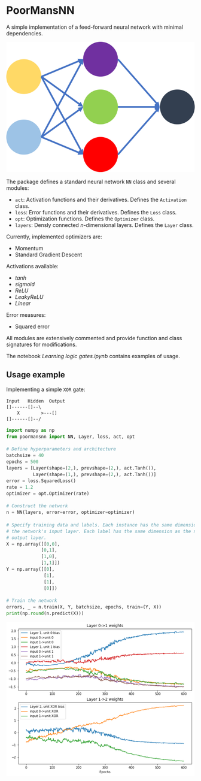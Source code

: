 # PoorMansNN

A simple implementation of a feed-forward neural network with minimal dependencies.

![Logo](/PoorMansNN.png)

The package defines a standard neural network `NN` class and several modules:

* `act`: Activation functions and their derivatives. Defines the `Activation` class.
* `loss`: Error functions and their derivatives. Defines the `Loss` class.
* `opt`: Optimization functions. Defines the `Optimizer` class.
* `layers`: Densly connected *n*-dimensional layers. Defines the `Layer` class.

Currently, implemented optimizers are:
* Momentum
* Standard Gradient Descent

Activations available:
* *tanh*
* *sigmoid*
* *ReLU*
* *LeakyReLU*
* *Linear*

Error measures:
* Squared error

All modules are extensively commented and provide function and class signatures
for modifications.

The notebook *Learning logic gates.ipynb* contains examples of usage.

## Usage example
Implementing a simple `XOR` gate:

```
Input   Hidden  Output
[]------[]--\
    X        >---[]
[]------[]--/
```

```python
import numpy as np
from poormansnn import NN, Layer, loss, act, opt

# Define hyperparameters and architecture
batchsize = 40
epochs = 500
layers = [Layer(shape=(2,), prevshape=(2,), act.Tanh()),
          Layer(shape=(1,), prevshape=(2,), act.Tanh())]
error = loss.SquaredLoss()
rate = 1.2
optimizer = opt.Optimizer(rate)

# Construct the network
n = NN(layers, error=error, optimizer=optimizer)

# Specify training data and labels. Each instance has the same dimension as
# the network's input layer. Each label has the same dimension as the network's
# output layer.
X = np.array([[0,0],
             [0,1],
             [1,0],
             [1,1]])
Y = np.array([[0],
              [1],
              [1],
              [0]])

# Train the network
errors, _ = n.train(X, Y, batchsize, epochs, train=(Y, X))
print(np.round(n.predict(X)))

```

![Illustration of XOR gate learning.](/illustration.png)